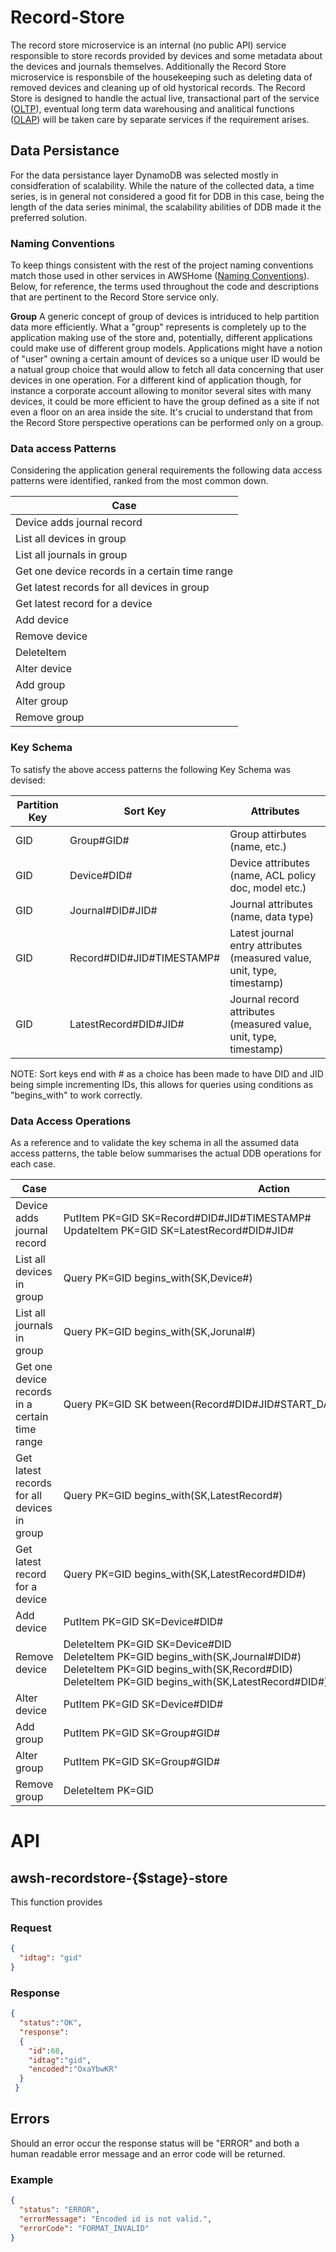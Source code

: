 # Record-Store #


The record store microservice is an internal (no public API) service responsible to store records provided by devices and some metadata about the devices and journals themselves. Additionally the Record Store microservice is responsbile of the housekeeping such as deleting data of removed devices and cleaning up of old hystorical records. The Record Store is designed to handle the actual live, transactional part of the service ([OLTP](https://en.wikipedia.org/wiki/Online_transaction_processing)), eventual long term data warehousing and analitical functions ([OLAP](https://en.wikipedia.org/wiki/Online_analytical_processing)) will be taken care by separate services if the requirement arises.

## Data Persistance ##

For the data persistance layer DynamoDB was selected mostly in considferation of scalability. While the nature of the collected data, a time series, is in general not considered a good fit for DDB in this case, being the length of the data series minimal, the scalability abilities of DDB made it the preferred solution. 

### Naming Conventions ###

To keep things consistent with the rest of the project naming conventions match those used in other services in AWSHome ([Naming Conventions](https://github.com/nicolacimmino/AWSHome/wiki/Naming-Conventions)). Below, for reference, the terms used throughout the code and descriptions that are pertinent to the Record Store service only.

**Group** A generic concept of group of devices is intriduced to help partition data more efficiently. What a "group" represents is completely up to the application making use of the store and, potentially, different applications could make use of different group models. Applications might have a notion of "user" owning a certain amount of devices so a unique user ID would be a natual group choice that would allow to fetch all data concerning that user devices in one operation. For a different kind of application though, for instance a corporate account allowing to monitor several sites with many devices, it could be more efficient to have the group defined as a site if not even a floor on an area inside the site. It's crucial to understand that from the Record Store perspective operations can be performed only on a group.

### Data access Patterns ###

Considering the application general requirements the following data access patterns were identified, ranked from the most common down.

| Case                                                              |
|-------------------------------------------------------------------|
| Device adds journal record                                        |
| List all devices in group                                         |
| List all journals in group                                        |
| Get one device records in a certain time range                    |
| Get latest records for all devices in group                       |
| Get latest record for a device                                    |
| Add device                                                        |
| Remove device                                                     |
| DeleteItem                                                        |
| Alter device                                                      |
| Add group                                                         |
| Alter group                                                       |
| Remove group                                                      |

### Key Schema ###

To satisfy the above access patterns the following Key Schema was devised:

| Partition Key | Sort Key                 | Attributes                                                              |
|---------------|--------------------------|-------------------------------------------------------------------------|
| GID           | Group#GID#                | Group attirbutes (name, etc.)                                           |
| GID           | Device#DID#               | Device attributes (name, ACL policy doc, model etc.)                    |
| GID           | Journal#DID#JID#          | Journal attributes (name, data type)                                    |
| GID           | Record#DID#JID#TIMESTAMP# | Latest journal entry attributes (measured value, unit, type, timestamp) |
| GID           | LatestRecord#DID#JID#     | Journal record attributes (measured value, unit, type, timestamp)       |

NOTE: Sort keys end with # as a choice has been made to have DID and JID being simple incrementing IDs, this allows for queries using conditions as "begins_with" to work correctly.

### Data Access Operations ###

As a reference and to validate the key schema in all the assumed data access patterns, the table below summarises the actual DDB operations for each case.


| Case                                                              | Action      | 
|-------------------------------------------------------------------|-------------| 
| Device adds journal record                                        | PutItem&nbsp;PK=GID&nbsp;SK=Record#DID#JID#TIMESTAMP#<br>UpdateItem&nbsp;PK=GID&nbsp;SK=LatestRecord#DID#JID#| 
| List all devices in group                                         | Query&nbsp;PK=GID&nbsp;begins_with(SK,Device#)| 
| List all journals in group                                        | Query&nbsp;PK=GID&nbsp;begins_with(SK,Jorunal#)| 
| Get one device records in a certain time range                    | Query&nbsp;PK=GID&nbsp;SK&nbsp;between(Record#DID#JID#START_DATE,Record#DID#JID#END_DATE)| 
| Get latest records for all devices in group                       | Query&nbsp;PK=GID&nbsp;begins_with(SK,LatestRecord#)| 
| Get latest record for a device                                    | Query&nbsp;PK=GID&nbsp;begins_with(SK,LatestRecord#DID#)| 
| Add device                                                        | PutItem&nbsp;PK=GID&nbsp;SK=Device#DID#| 
| Remove device                                                     | DeleteItem&nbsp;PK=GID&nbsp;SK=Device#DID<br>DeleteItem&nbsp;PK=GID&nbsp;begins_with(SK,Journal#DID#)<br>DeleteItem&nbsp;PK=GID&nbsp;begins_with(SK,Record#DID)<br>DeleteItem&nbsp;PK=GID&nbsp;begins_with(SK,LatestRecord#DID#)| 
| Alter device                                                      | PutItem&nbsp;PK=GID&nbsp;SK=Device#DID# | 
| Add group                                                         | PutItem&nbsp;PK=GID&nbsp;SK=Group#GID# | 
| Alter group                                                       | PutItem&nbsp;PK=GID&nbsp;SK=Group#GID# | 
| Remove group                                                      | DeleteItem&nbsp;PK=GID | 


# API #

## awsh-recordstore-{$stage}-store ##

This function provides 

### Request ###

````JSON
{
  "idtag": "gid" 
}
````

### Response ###

````JSON
{
  "status":"OK",
  "response": 
  {
    "id":68,
    "idtag":"gid",
    "encoded":"OxaYbwKR"
  }
 }
````


## Errors ##

Should an error occur the response status will be "ERROR" and both a human readable error message and an error code will be returned.

### Example ###

````JSON
{
  "status": "ERROR",
  "errorMessage": "Encoded id is not valid.",
  "errorCode": "FORMAT_INVALID"
}
````
